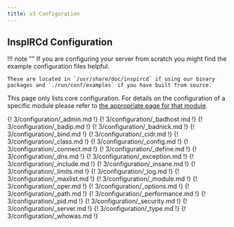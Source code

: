 ```yaml
---
title: v3 Configuration
---
```


## InspIRCd Configuration

!!! note ""
    If you are configuring your server from scratch you might find the example configuration files helpful.

    These are located in `/usr/share/doc/inspircd` if using our binary packages and `./run/conf/examples` if you have built from source.

This page only lists core configuration. For details on the configuration of a specific module please refer to [the appropriate page for that module](/3/modules).

{! 3/configuration/_admin.md !}
{! 3/configuration/_badhost.md !}
{! 3/configuration/_badip.md !}
{! 3/configuration/_badnick.md !}
{! 3/configuration/_bind.md !}
{! 3/configuration/_cidr.md !}
{! 3/configuration/_class.md !}
{! 3/configuration/_config.md !}
{! 3/configuration/_connect.md !}
{! 3/configuration/_define.md !}
{! 3/configuration/_dns.md !}
{! 3/configuration/_exception.md !}
{! 3/configuration/_include.md !}
{! 3/configuration/_insane.md !}
{! 3/configuration/_limits.md !}
{! 3/configuration/_log.md !}
{! 3/configuration/_maxlist.md !}
{! 3/configuration/_module.md !}
{! 3/configuration/_oper.md !}
{! 3/configuration/_options.md !}
{! 3/configuration/_path.md !}
{! 3/configuration/_performance.md !}
{! 3/configuration/_pid.md !}
{! 3/configuration/_security.md !}
{! 3/configuration/_server.md !}
{! 3/configuration/_type.md !}
{! 3/configuration/_whowas.md !}
